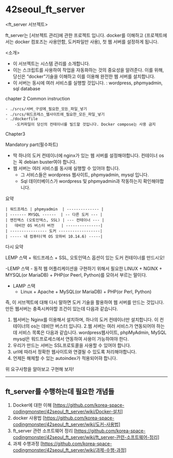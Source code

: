 # 42seoul_ft_server


<ft_server 서브젝트>

ft_server는 [서브젝트 관리]에 관한 프로젝트 입니다. docker를 이해하고 (프로젝트에서는 docker 컴포즈는 사용안함, 도커파일만 사용), 첫 웹 서버를 설정하게 됩니다.

<소개>
- 이 서브젝트는 시스템 관리를 소개합니다.
- 이는 스크립트를 사용하여 작업을 자동화하는 것의 중요성을 알려준다. 이를 위해, 당신은 “docker”기술을 이해하고 이를 이용해 완전한 웹 서버를 설치합니다.
- 이 서버는 동시에 여러 서비스를 실행할 것입니다. : wordpress, phpmyadmin, sql database


chapter 2
Common instruction

	- ./srcs/서버_구성에_필요한_모든_파일_넣기
	- ./srcs/워드프레스_웹사이트에_필요한_모든_파일_넣기
	- ./dockerfile
		-도커파일이 당신의 컨테이너를 빌드할 것입니다. Docker compose는 사용 금지


Chapter3

Mandatory part(필수파트)

- 딱 하나의 도커 컨테이너에 nginx가 있는 웹 서버를 설정해야합니다. 컨테이너 os는 꼭 debian buster여야 합니다.
- 웹 서버는 여러 서비스를 동시에 실행할 수 있어야 합니다.
    - 그 서비스들은 wordpress 웹사이트, phpmyadmin, mysql 입니다.
    - Sql 데이터베이스가 wordpress 및 phpmyadmin과 작동하는지 확인해야합니다.




요약

	| 워드프레스 | phpmyadmin  | -------------- |
	| ------- MYSQL ------  | -- 다른 도커 --- |
	| 엔진엑스 (오토인덱스, SSL) | --- 컨테이너 --- |      
	|   데비안 OS 버스터 버전   | ---------------| 
	| ---------------- 도커 ------------------| 
	| ----- 내 컴퓨터(맥 OS 모하비 10.14.6) -----|
	


다시 요약

LEMP 스택 + 워드프레스 + SSL, 오토인덱스 옵션이 있는 도커 컨테이너를 만드시오!

-LEMP 스택
	- 동적 웹 어플리케이션을 구현하기 위해서 필요한 LINUX + NGINX + MYSQL(or MariaDB) + PHP(or Peerl, Python)를 모아서 부르는 말이다.
	
- LAMP 스택
	- Linux + Apache + MySQL(or MariaDB) + PHP(or Perl, Python)



즉, 이 서브젝트에 대해 다시 말하면
도커 기술을 활용하여 웹 서버를 만드는 것입니다. 만든 웹서버는 충족시켜야할 조건이 있는데 다음과 같습니다.

1. 웹서버는 Nginx를 이용해서 설치하며, 하나의 도커 컨테이너만 설치합니다. 이 컨테이너의 os는 데비안 버스터 입니다.
2.웹 서버는 여러 서비스가 연동되어야 하는데 서비스 목록은 다음과 같습니다. wordpress웹사이트, phpMyAdmin, MySQL
mysql은 워드프로세스에서 연동하여 사용이 가능하여야 한다.
3. 우리가 만드는 서버는 SSL프로토콜을 사용할 수 있어야 합니다.
4. url에 따라서 정확한 웹사이트와 연결될 수 있도록 처리해야합니다.
5. 언제든 해체할 수 있는 autoindex가 적용되어햐 합니다.


위 요구사항을 알아보고 구현해 보자!

***
## ft_server를 수행하는데 필요한 개념들

1. Docker에 대한 이해 [https://github.com/korea-space-codingmonster/42seoul_ft_server/wiki/Docker-설치]
2. docker 사용법 [https://github.com/korea-space-codingmonster/42seoul_ft_server/wiki/도커-사용법]
3. ft_server 관련 소프트웨어 정리 [https://github.com/korea-space-codingmonster/42seoul_ft_server/wiki/ft_server-관련-소프트웨어-정리]
4. 과제 수행과정 [https://github.com/korea-space-codingmonster/42seoul_ft_server/wiki/과제-수행-과정]

